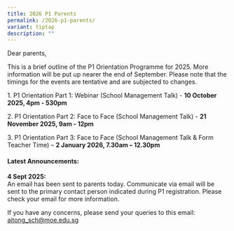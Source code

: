 ```yaml
---
title: 2026 P1 Parents
permalink: /2026-p1-parents/
variant: tiptap
description: ""
---
```

<p>Dear parents,</p>
<p>This is a brief outline of the P1 Orientation Programme for 2025. More
information will be put up nearer the end of September. Please note that
the timings for the events are tentative and are subjected to changes.</p>
<p>1. P1 Orientation Part 1: Webinar (School Management Talk) - <strong>10 October 2025, 4pm - 530pm</strong>
</p>
<p>2. P1 Orientation Part 2: Face to Face (School Management Talk) - <strong>21 November 2025, 9am - 12pm</strong>
</p>
<p>3. P1 Orientation Part 3: Face to Face (School Management Talk &amp; Form
Teacher Time) – <strong>2 January 2026, 7.30am – 12.30pm</strong>
</p>
<p></p>
<h4><strong>Latest Announcements:</strong></h4>
<p><strong>4 Sept 2025:</strong>
<br>An email has been sent to parents today. Communicate via email will be
sent to the primary contact person indicated during P1 registration. Please
check your email for more information.</p>
<p>If you have any concerns, please send your queries to this email: <a href="mailto:aitong_sch@moe.edu.sg" rel="noopener noreferrer nofollow" target="_blank">aitong_sch@moe.edu.sg</a>
</p>